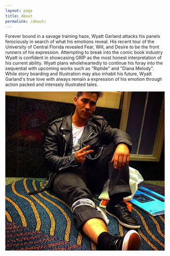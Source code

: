 ```yaml
---
layout: page
title: About
permalink: /about/
---
```


Forever bound in a savage training haze, Wyatt Garland attacks his panels ferociously in search of what his emotions reveal. His recent tour of the University of Central Florida revealed Fear, Will, and Desire to be the front runners of his expression. Attempting to break into the comic book industry Wyatt is confident in showcasing GRIP as the most honest interpretation of his current ability. Wyatt plans wholeheartedly to continue his foray into the sequential with upcoming works such as "Riptide" and "Diana Melody". While story boarding and Illustration may also inhabit his future, Wyatt Garland's true love with always remain a expression of his emotion through action packed and intensely illustrated tales.

![Wyatt Garland](/img/wyatt.jpg)
